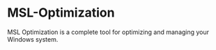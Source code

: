 # MSL-Optimization
MSL Optimization is a complete tool for optimizing and managing your Windows system.
